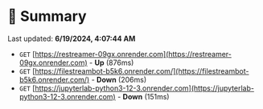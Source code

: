 # 📖 Summary
Last updated: **6/19/2024, 4:07:44 AM**

- `GET` [https://restreamer-09gx.onrender.com](https://restreamer-09gx.onrender.com) - **Up** (876ms)
- `GET` [https://filestreambot-b5k6.onrender.com/](https://filestreambot-b5k6.onrender.com/) - **Down** (206ms)
- `GET` [https://jupyterlab-python3-12-3.onrender.com](https://jupyterlab-python3-12-3.onrender.com) - **Down** (151ms)
